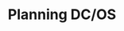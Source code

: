 ---
layout: layout.pug
title: Planning DC/OS
menuWeight: 5
excerpt: Planning and Configuring Your Cluster for DC/OS
---